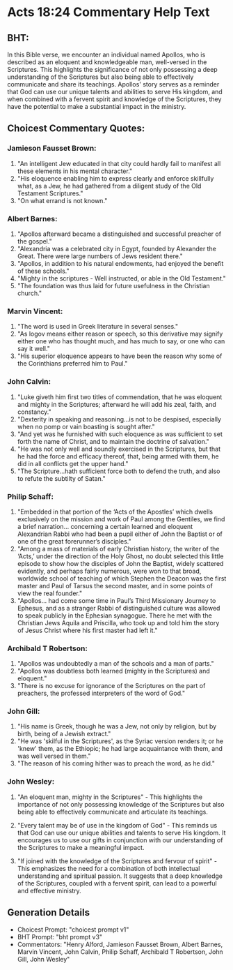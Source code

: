 # Acts 18:24 Commentary Help Text

## BHT:
In this Bible verse, we encounter an individual named Apollos, who is described as an eloquent and knowledgeable man, well-versed in the Scriptures. This highlights the significance of not only possessing a deep understanding of the Scriptures but also being able to effectively communicate and share its teachings. Apollos' story serves as a reminder that God can use our unique talents and abilities to serve His kingdom, and when combined with a fervent spirit and knowledge of the Scriptures, they have the potential to make a substantial impact in the ministry.

## Choicest Commentary Quotes:
### Jamieson Fausset Brown:
1. "An intelligent Jew educated in that city could hardly fail to manifest all these elements in his mental character."
2. "His eloquence enabling him to express clearly and enforce skillfully what, as a Jew, he had gathered from a diligent study of the Old Testament Scriptures."
3. "On what errand is not known."

### Albert Barnes:
1. "Apollos afterward became a distinguished and successful preacher of the gospel." 
2. "Alexandria was a celebrated city in Egypt, founded by Alexander the Great. There were large numbers of Jews resident there."
3. "Apollos, in addition to his natural endowments, had enjoyed the benefit of these schools."
4. "Mighty in the scriptures - Well instructed, or able in the Old Testament."
5. "The foundation was thus laid for future usefulness in the Christian church."

### Marvin Vincent:
1. "The word is used in Greek literature in several senses."
2. "As logov means either reason or speech, so this derivative may signify either one who has thought much, and has much to say, or one who can say it well."
3. "His superior eloquence appears to have been the reason why some of the Corinthians preferred him to Paul."

### John Calvin:
1. "Luke giveth him first two titles of commendation, that he was eloquent and mighty in the Scriptures; afterward he will add his zeal, faith, and constancy."
2. "Dexterity in speaking and reasoning...is not to be despised, especially when no pomp or vain boasting is sought after."
3. "And yet was he furnished with such eloquence as was sufficient to set forth the name of Christ, and to maintain the doctrine of salvation."
4. "He was not only well and soundly exercised in the Scriptures, but that he had the force and efficacy thereof, that, being armed with them, he did in all conflicts get the upper hand."
5. "The Scripture...hath sufficient force both to defend the truth, and also to refute the subtilty of Satan."

### Philip Schaff:
1. "Embedded in that portion of the ‘Acts of the Apostles’ which dwells exclusively on the mission and work of Paul among the Gentiles, we find a brief narration... concerning a certain learned and eloquent Alexandrian Rabbi who had been a pupil either of John the Baptist or of one of the great forerunner’s disciples."
2. "Among a mass of materials of early Christian history, the writer of the ‘Acts,’ under the direction of the Holy Ghost, no doubt selected this little episode to show how the disciples of John the Baptist, widely scattered evidently, and perhaps fairly numerous, were won to that broad, worldwide school of teaching of which Stephen the Deacon was the first master and Paul of Tarsus the second master, and in some points of view the real founder."
3. "Apollos... had come some time in Paul’s Third Missionary Journey to Ephesus, and as a stranger Rabbi of distinguished culture was allowed to speak publicly in the Ephesian synagogue. There he met with the Christian Jews Aquila and Priscilla, who took up and told him the story of Jesus Christ where his first master had left it."

### Archibald T Robertson:
1. "Apollos was undoubtedly a man of the schools and a man of parts." 
2. "Apollos was doubtless both learned (mighty in the Scriptures) and eloquent." 
3. "There is no excuse for ignorance of the Scriptures on the part of preachers, the professed interpreters of the word of God."

### John Gill:
1. "His name is Greek, though he was a Jew, not only by religion, but by birth, being of a Jewish extract."
2. "He was 'skilful in the Scriptures', as the Syriac version renders it; or he 'knew' them, as the Ethiopic; he had large acquaintance with them, and was well versed in them."
3. "The reason of his coming hither was to preach the word, as he did."

### John Wesley:
1. "An eloquent man, mighty in the Scriptures" - This highlights the importance of not only possessing knowledge of the Scriptures but also being able to effectively communicate and articulate its teachings. 

2. "Every talent may be of use in the kingdom of God" - This reminds us that God can use our unique abilities and talents to serve His kingdom. It encourages us to use our gifts in conjunction with our understanding of the Scriptures to make a meaningful impact. 

3. "If joined with the knowledge of the Scriptures and fervour of spirit" - This emphasizes the need for a combination of both intellectual understanding and spiritual passion. It suggests that a deep knowledge of the Scriptures, coupled with a fervent spirit, can lead to a powerful and effective ministry.


## Generation Details
- Choicest Prompt: "choicest prompt v1"
- BHT Prompt: "bht prompt v3"
- Commentators: "Henry Alford, Jamieson Fausset Brown, Albert Barnes, Marvin Vincent, John Calvin, Philip Schaff, Archibald T Robertson, John Gill, John Wesley"
